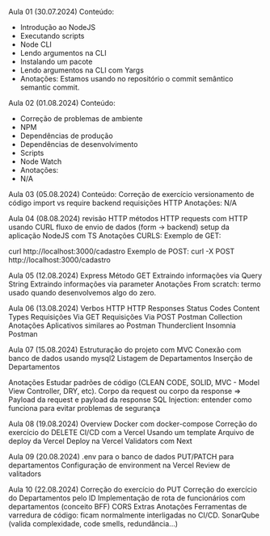 Aula 01 (30.07.2024)
Conteúdo:
 - Introdução ao NodeJS
 - Executando scripts
 - Node CLI
 - Lendo argumentos na CLI
 - Instalando um pacote
 - Lendo argumentos na CLI com Yargs
- Anotações:
Estamos usando no repositório o commit semântico semantic commit.

Aula 02 (01.08.2024)
Conteúdo:
 - Correção de problemas de ambiente
 - NPM
 - Dependências de produção
 - Dependências de desenvolvimento
 - Scripts
 - Node Watch
- Anotações:
-  N/A

Aula 03 (05.08.2024)
Conteúdo:
 Correção de exercício
 versionamento de código
 import vs require
 backend
 requisições HTTP
Anotações:
N/A

Aula 04 (08.08.2024)
 revisão HTTP
 métodos HTTP
 requests com HTTP usando CURL
 fluxo de envio de dados (form -> backend)
 setup da aplicação NodeJS com TS
Anotações
CURLS: Exemplo de GET:

curl http://localhost:3000/cadastro
Exemplo de POST:
curl -X POST http://localhost:3000/cadastro

Aula 05 (12.08.2024)
 Express
 Método GET
 Extraindo informações via Query String
 Extraindo informações via parameter
Anotações
From scratch: termo usado quando desenvolvemos algo do zero.

Aula 06 (13.08.2024)
 Verbos HTTP
 HTTP Responses
 Status Codes
 Content Types
 Requisições Via GET
 Requisições Via POST
 Postman
 Collection
Anotações
Aplicativos similares ao Postman
Thunderclient
Insomnia
Postman

Aula 07 (15.08.2024)
 Estruturação do projeto com MVC
 Conexão com banco de dados usando mysql2
 Listagem de Departamentos
 Inserção de Departamentos


Anotações
Estudar padrões de código (CLEAN CODE, SOLID, MVC - Model View Controller, DRY, etc).
Corpo da request ou corpo da response => Payload da request e payload da response
SQL Injection: entender como funciona para evitar problemas de segurança

Aula 08 (19.08.2024)
 Overview Docker com docker-compose
 Correção do exercício do DELETE
 CI/CD com a Vercel
 Usando um template
 Arquivo de deploy da Vercel
 Deploy na Vercel
 Validators com Next
 
Aula 09 (20.08.2024)
 .env para o banco de dados
 PUT/PATCH para departamentos
 Configuração de environment na Vercel
 Review de valitadors
 
Aula 10 (22.08.2024)
 Correção do exercício do PUT
 Correção do exercício do Departamentos pelo ID
 Implementação de rota de funcionários com departamentos (conceito BFF)
 CORS
 Extras
Anotações
Ferramentas de varredura de código: ficam normalmente interligadas no CI/CD. SonarQube (valida complexidade, code smells, redundância...)
